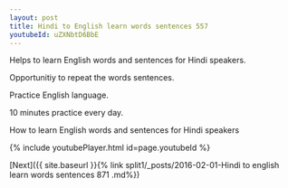 ```yaml
---
layout: post
title: Hindi to English learn words sentences 557 
youtubeId: uZXNbtD6BbE
---
```

 
 
Helps to learn English words and sentences for Hindi speakers.

Opportunitiy to repeat the words sentences. 

Practice English language. 
 
10 minutes practice every day. 
 
How to learn English words and sentences for Hindi speakers 
 
{% include youtubePlayer.html id=page.youtubeId %}
 
 
[Next]({{ site.baseurl }}{% link  split1/_posts/2016-02-01-Hindi to english learn words sentences 871 .md%})
 

